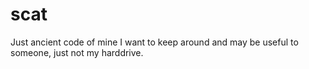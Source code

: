 # scat
Just ancient code of mine I want to keep around and may be useful to someone, just not my harddrive.
